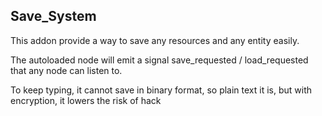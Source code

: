 ## Save_System
This addon provide a way to save any resources and any entity easily.

The autoloaded node will emit a signal save_requested / load_requested that any node can listen to.

To keep typing, it cannot save in binary format, so plain text it is, but with encryption, it lowers the risk of hack